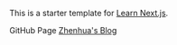This is a starter template for [Learn Next.js](https://nextjs.org/learn).

GitHub Page [Zhenhua's Blog](https://zhenhuachu.github.io/nextjs-blog)
